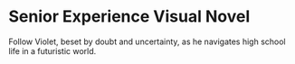 # Senior Experience Visual Novel
Follow Violet, beset by doubt and uncertainty, as he navigates high school life in a futuristic world.
